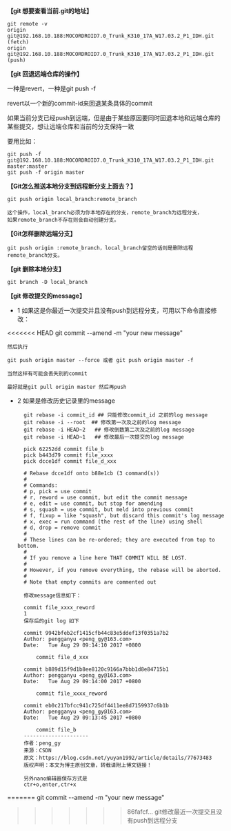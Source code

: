 
**【git 想要查看当前.git的地址】**

	git remote -v
	origin  git@192.168.10.188:MOCORDROID7.0_Trunk_K310_17A_W17.03.2_P1_IDH.git (fetch)
	origin  git@192.168.10.188:MOCORDROID7.0_Trunk_K310_17A_W17.03.2_P1_IDH.git (push)


**【git 回退远端仓库的操作】**

一种是revert，一种是git push -f

revert以一个新的commit-id来回退某条具体的commit

如果当前分支已经push到远端，但是由于某些原因要同时回退本地和远端仓库的某些提交，想让远端仓库和当前的分支保持一致

要用比如：

	git push -f git@192.168.10.188:MOCORDROID7.0_Trunk_K310_17A_W17.03.2_P1_IDH.git master:master
	git push -f origin master 

**【Git怎么推送本地分支到远程新分支上面去？】**

	git push origin local_branch:remote_branch
	
	这个操作，local_branch必须为你本地存在的分支，remote_branch为远程分支，
	如果remote_branch不存在则会自动创建分支。
	
**【Git怎样删除远端分支】**

	git push origin :remote_branch，local_branch留空的话则是删除远程remote_branch分支。

**【git 删除本地分支】**

	git branch -D local_branch

**【git 修改提交的message】**

* 1 如果这是你最近一次提交并且没有push到远程分支，可用以下命令直接修改：

<<<<<<< HEAD
	git commit --amend -m "your new message"
	
	然后执行

	git push origin master --force 或者 git push origin master -f

	当然这样有可能会丢失别的commit

	最好就是git pull origin master 然后再push

	

* 2 如果是修改历史记录里的message

		git rebase -i commit_id ## 只能修改commit_id 之前的log message
		git rebase -i --root  ## 修改第一次及之前的log message
		git rebase -i HEAD~2   ## 修改倒数第二次及之前的log message
		git rebase -i HEAD~1   ## 修改最后一次提交的log message
	
		pick 62252dd commit file_b
		pick b443d79 commit file_xxxx
		pick dcce1df commit file_d_xxx
	
		# Rebase dcce1df onto b88e1cb (3 command(s))
		#
		# Commands:
		# p, pick = use commit
		# r, reword = use commit, but edit the commit message
		# e, edit = use commit, but stop for amending
		# s, squash = use commit, but meld into previous commit
		# f, fixup = like "squash", but discard this commit's log message
		# x, exec = run command (the rest of the line) using shell
		# d, drop = remove commit
		#
		# These lines can be re-ordered; they are executed from top to bottom.
		#
		# If you remove a line here THAT COMMIT WILL BE LOST.
		#
		# However, if you remove everything, the rebase will be aborted.
		#
		# Note that empty commits are commented out

		修改message信息如下：
		
		commit file_xxxx_reword
		1
		保存后的git log 如下
		
		commit 9942bfeb2cf1415cfb44c83e5ddef13f0351a7b2
		Author: pengganyu <peng_gy@163.com>
		Date:   Tue Aug 29 09:14:10 2017 +0800
		
		    commit file_d_xxx
		
		commit b889d15f9d1b8ee8120c9166a7bbb1d8e84715b1
		Author: pengganyu <peng_gy@163.com>
		Date:   Tue Aug 29 09:14:00 2017 +0800
		
		    commit file_xxxx_reword
		
		commit eb0c217bfcc941c725df4411ee8d7159937c6b1b
		Author: pengganyu <peng_gy@163.com>
		Date:   Tue Aug 29 09:13:45 2017 +0800
		
		    commit file_b
		--------------------- 
		作者：peng_gy 
		来源：CSDN 
		原文：https://blog.csdn.net/yuyan1992/article/details/77673483 
		版权声明：本文为博主原创文章，转载请附上博文链接！

		另外nano编辑器保存方式是
		ctr+o,enter,ctr+x
=======
	git commit --amend -m "your new message"
>>>>>>> 86fafcf... git修改最近一次提交且没有push到远程分支
